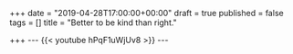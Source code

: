 +++
date = "2019-04-28T17:00:00+00:00"
draft = true
published = false
tags = []
title = "Better to be kind than right."

+++
\---  {{< youtube hPqF1uWjUv8 >}}  ---  